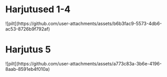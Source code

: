 <h1>Harjutused 1-4</h1>
![pilt](https://github.com/user-attachments/assets/b6b3fac9-5573-4db6-ac53-8726b9f792af)

<h1>Harjutus 5</h1>
![pilt](https://github.com/user-attachments/assets/a773c83a-3b6e-4196-8aab-8591eb4f010a)
